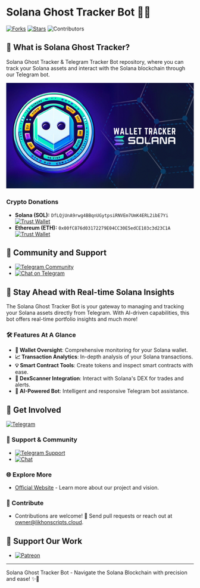 # Solana Ghost Tracker Bot 👻🌐

[![Forks](https://img.shields.io/github/forks/LikhonScripts/SolanaGhostTrackerBot?style=flat-square&label=Forks)](https://github.com/LikhonScripts/SolanaGhostTrackerBot/network/members)
[![Stars](https://img.shields.io/github/stars/LikhonScripts/SolanaGhostTrackerBot?style=flat-square&label=Stars)](https://github.com/LikhonScripts/SolanaGhostTrackerBot/stargazers)
![Contributors](https://img.shields.io/github/contributors/LikhonScripts/SolanaGhostTrackerBot?color=green&style=flat-square)

## 🎨 What is Solana Ghost Tracker?
Solana Ghost Tracker & Telegram Tracker Bot repository, where you can track your Solana assets and interact with the Solana blockchain through our Telegram bot.

![Solana Ghost Tracker Banner](https://raw.githubusercontent.com/LikhonScripts/SolanaGhostTrackerBot/main/IMG_8677.png)


### Crypto Donations
- **Solana (SOL):** `DfLQjUnA9rwg4BBqnUGytpsiRNVEm7UmK4ERL2ibE7Yi` [![Trust Wallet](https://img.shields.io/badge/Pay-SOL-blueviolet?style=flat-square)](https://link.trustwallet.com/send?asset=c501&address=DfLQjUnA9rwg4BBqnUGytpsiRNVEm7UmK4ERL2ibE7Yi)
- **Ethereum (ETH):** `0x00fC876d03172279E04CC30E5edCE103c3d23C1A` [![Trust Wallet](https://img.shields.io/badge/Pay-ETH-blueviolet?style=flat-square)](https://link.trustwallet.com/send?asset=c60&address=0x00fC876d03172279E04CC30E5edCE103c3d23C1A)




## 💬 Community and Support
- [![Telegram Community](https://img.shields.io/badge/Community-Telegram-blue?style=flat-square&logo=telegram)](https://t.me/LikhonScripts)
- [![Chat on Telegram](https://img.shields.io/badge/Chat-Telegram-blue?style=flat-square&logo=telegram)](https://t.me/ScriptsChats)

  
## 🚀 Stay Ahead with Real-time Solana Insights
The Solana Ghost Tracker Bot is your gateway to managing and tracking your Solana assets directly from Telegram. With AI-driven capabilities, this bot offers real-time portfolio insights and much more!

### 🛠️ Features At A Glance
- **🔎 Wallet Oversight**: Comprehensive monitoring for your Solana wallet.
- **📈 Transaction Analytics**: In-depth analysis of your Solana transactions.
- **💡 Smart Contract Tools**: Create tokens and inspect smart contracts with ease.
- **🔁 DexScanner Integration**: Interact with Solana's DEX for trades and alerts.
- **🤖 AI-Powered Bot**: Intelligent and responsive Telegram bot assistance.

## 🌟 Get Involved
[![Telegram](https://img.shields.io/badge/Join_us_on_Telegram-2CA5E0?style=for-the-badge&logo=telegram)](https://t.me/SolanaGhostTrackerBot)

### 🤝 Support & Community
- [![Telegram Support](https://img.shields.io/badge/Support-Telegram-2CA5E0?style=flat-square&logo=telegram)](https://t.me/LikhonScripts)
- [![Chat](https://img.shields.io/badge/Chat_on_Telegram-2CA5E0?style=flat-square&logo=telegram)](https://t.me/ScriptsChats)

### 🌐 Explore More
- [Official Website](https://likhonscripts.cloud) - Learn more about our project and vision.

### 💌 Contribute
- Contributions are welcome! 🌟 Send pull requests or reach out at owner@likhonscripts.cloud.

## 💖 Support Our Work
- [![Patreon](https://img.shields.io/badge/Support_us_on_Patreon-F96854?style=flat-square&logo=patreon)](https://www.patreon.com/LikhonScripts)

---

Solana Ghost Tracker Bot - Navigate the Solana Blockchain with precision and ease! ✨🚀
